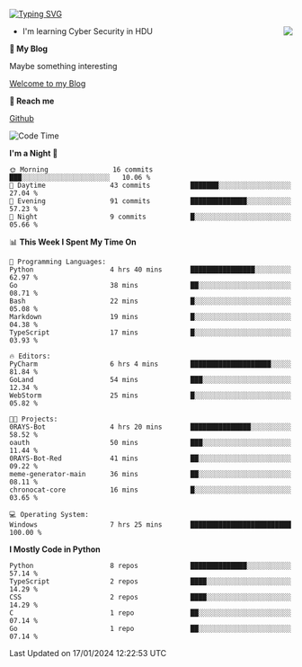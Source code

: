 [![Typing SVG](https://readme-typing-svg.herokuapp.com?font=Fira+Code&pause=1000&random=false&width=450&height=60&lines=Hello+%F0%9F%91%8B%F0%9F%8F%BB;I'm+JBNRZ)](https://git.io/typing-svg)

<a href="#">
  <img align="right" src="https://github-readme-stats.vercel.app/api?username=JBNRZ&show_icons=true&bg_color=15,f2f7fd,E0EAFC" />
</a>

- I'm learning Cyber Security in HDU

 **🌱 My Blog**

Maybe something interesting

[Welcome to my Blog](https://jbnrz.com.cn/)

 **💬 Reach me** 

[Github](https://github.com/JBNRZ)


<!--START_SECTION:waka-->
![Code Time](http://img.shields.io/badge/Code%20Time-272%20hrs%203%20mins-blue)

**I'm a Night 🦉** 

```text
🌞 Morning                16 commits          ███░░░░░░░░░░░░░░░░░░░░░░   10.06 % 
🌆 Daytime                43 commits          ███████░░░░░░░░░░░░░░░░░░   27.04 % 
🌃 Evening                91 commits          ██████████████░░░░░░░░░░░   57.23 % 
🌙 Night                  9 commits           █░░░░░░░░░░░░░░░░░░░░░░░░   05.66 % 
```


📊 **This Week I Spent My Time On** 

```text
💬 Programming Languages: 
Python                   4 hrs 40 mins       ████████████████░░░░░░░░░   62.97 % 
Go                       38 mins             ██░░░░░░░░░░░░░░░░░░░░░░░   08.71 % 
Bash                     22 mins             █░░░░░░░░░░░░░░░░░░░░░░░░   05.08 % 
Markdown                 19 mins             █░░░░░░░░░░░░░░░░░░░░░░░░   04.38 % 
TypeScript               17 mins             █░░░░░░░░░░░░░░░░░░░░░░░░   03.93 % 

🔥 Editors: 
PyCharm                  6 hrs 4 mins        ████████████████████░░░░░   81.84 % 
GoLand                   54 mins             ███░░░░░░░░░░░░░░░░░░░░░░   12.34 % 
WebStorm                 25 mins             █░░░░░░░░░░░░░░░░░░░░░░░░   05.82 % 

🐱‍💻 Projects: 
0RAYS-Bot                4 hrs 20 mins       ███████████████░░░░░░░░░░   58.52 % 
oauth                    50 mins             ███░░░░░░░░░░░░░░░░░░░░░░   11.44 % 
0RAYS-Bot-Red            41 mins             ██░░░░░░░░░░░░░░░░░░░░░░░   09.22 % 
meme-generator-main      36 mins             ██░░░░░░░░░░░░░░░░░░░░░░░   08.11 % 
chronocat-core           16 mins             █░░░░░░░░░░░░░░░░░░░░░░░░   03.65 % 

💻 Operating System: 
Windows                  7 hrs 25 mins       █████████████████████████   100.00 % 
```

**I Mostly Code in Python** 

```text
Python                   8 repos             ██████████████░░░░░░░░░░░   57.14 % 
TypeScript               2 repos             ████░░░░░░░░░░░░░░░░░░░░░   14.29 % 
CSS                      2 repos             ████░░░░░░░░░░░░░░░░░░░░░   14.29 % 
C                        1 repo              ██░░░░░░░░░░░░░░░░░░░░░░░   07.14 % 
Go                       1 repo              ██░░░░░░░░░░░░░░░░░░░░░░░   07.14 % 
```




 Last Updated on 17/01/2024 12:22:53 UTC
<!--END_SECTION:waka-->
